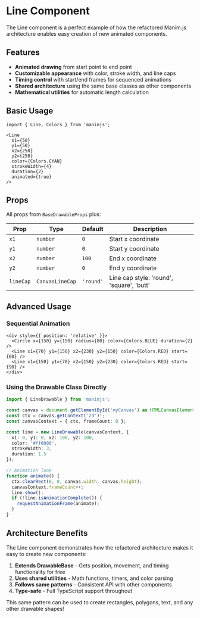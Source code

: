 # Line Component

The Line component is a perfect example of how the refactored Manim.js architecture enables easy creation of new animated components.

## Features

- **Animated drawing** from start point to end point
- **Customizable appearance** with color, stroke width, and line caps
- **Timing control** with start/end frames for sequenced animations
- **Shared architecture** using the same base classes as other components
- **Mathematical utilities** for automatic length calculation

## Basic Usage

```tsx
import { Line, Colors } from 'manimjs';

<Line
  x1={50}
  y1={50}
  x2={250}
  y2={250}
  color={Colors.CYAN}
  strokeWidth={4}
  duration={2}
  animated={true}
/>
```

## Props

All props from `BaseDrawableProps` plus:

| Prop | Type | Default | Description |
|------|------|---------|-------------|
| `x1` | `number` | `0` | Start x coordinate |
| `y1` | `number` | `0` | Start y coordinate |
| `x2` | `number` | `100` | End x coordinate |
| `y2` | `number` | `0` | End y coordinate |
| `lineCap` | `CanvasLineCap` | `'round'` | Line cap style: 'round', 'square', 'butt' |

## Advanced Usage

### Sequential Animation

```tsx
<div style={{ position: 'relative' }}>
  <Circle x={150} y={150} radius={80} color={Colors.BLUE} duration={2} />
  <Line x1={70} y1={150} x2={230} y2={150} color={Colors.RED} start={60} />
  <Line x1={150} y1={70} x2={150} y2={230} color={Colors.RED} start={90} />
</div>
```

### Using the Drawable Class Directly

```typescript
import { LineDrawable } from 'manimjs';

const canvas = document.getElementById('myCanvas') as HTMLCanvasElement;
const ctx = canvas.getContext('2d')!;
const canvasContext = { ctx, frameCount: 0 };

const line = new LineDrawable(canvasContext, {
  x1: 0, y1: 0, x2: 100, y2: 100,
  color: '#ff0000',
  strokeWidth: 3,
  duration: 1.5
});

// Animation loop
function animate() {
  ctx.clearRect(0, 0, canvas.width, canvas.height);
  canvasContext.frameCount++;
  line.show();
  if (!line.isAnimationComplete()) {
    requestAnimationFrame(animate);
  }
}
```

## Architecture Benefits

The Line component demonstrates how the refactored architecture makes it easy to create new components:

1. **Extends DrawableBase** - Gets position, movement, and timing functionality for free
2. **Uses shared utilities** - Math functions, timers, and color parsing
3. **Follows same patterns** - Consistent API with other components
4. **Type-safe** - Full TypeScript support throughout

This same pattern can be used to create rectangles, polygons, text, and any other drawable shapes!
